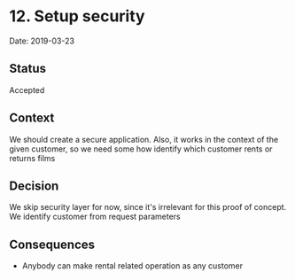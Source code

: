 # 12. Setup security

Date: 2019-03-23

## Status

Accepted

## Context

We should create a secure application. Also, it works in the context
of the given customer, so we need some how identify
which customer rents or returns films

## Decision

We skip security layer for now, since it's irrelevant for this proof of concept.
We identify customer from request parameters

## Consequences

- Anybody can make rental related operation as any customer



